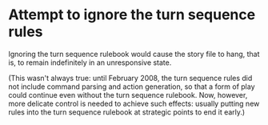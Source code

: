 # Attempt to ignore the turn sequence rules

Ignoring the turn sequence rulebook would cause the story file to hang, that is, to remain indefinitely in an unresponsive state.

(This wasn't always true: until February 2008, the turn sequence rules did not include command parsing and action generation, so that a form of play could continue even without the turn sequence rulebook. Now, however, more delicate control is needed to achieve such effects: usually putting new rules into the turn sequence rulebook at strategic points to end it early.)
